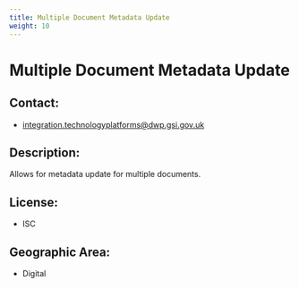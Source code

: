 ```yaml
---
title: Multiple Document Metadata Update
weight: 10
---
```


# Multiple Document Metadata Update

## Contact:
 - [integration.technologyplatforms@dwp.gsi.gov.uk](mailto:integration.technologyplatforms@dwp.gsi.gov.uk)

## Description:
Allows for metadata update for multiple documents.

## License:
 - ISC

## Geographic Area:
 - Digital

